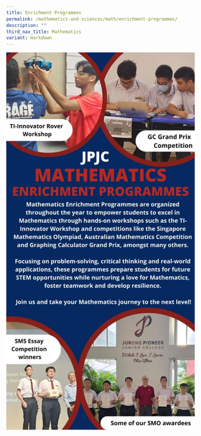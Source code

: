```yaml
---
title: Enrichment Programmes
permalink: /mathematics-and-sciences/math/enrichment-programmes/
description: ""
third_nav_title: Mathematics
variant: markdown
---
```

<img src="/images/JPJC%20Experience/Curriculum/Mathematics%20and%20Sciences/Maths%20and%20Further%20Maths/Maths_Enrichment.jpg">

















<div hidden="">
<h3><strong>Singapore Mathematical Olympiad (SMO)</strong></h3>
<div align="justify">
<p>
The SMO is the largest and oldest mathematics competition in Singapore. Each year, thousands of students from all over the country take part in SMO. In Jurong Pioneer Junior College, we nominate students who have displayed outstanding aptitude for the subject to undergo at least 4 training sessions to prepare them for the competition. Through the rigour of the training programme, we aim to expose our students to abstract Mathematics and foster critical thinking amongst them.
</p>

<h3><strong>Australian Mathematics Competition (AMC)</strong></h3>
<p>
The AMC was introduced in Australia in 1978 as the first Australia-wide mathematics competition for students. It has become the largest single event on the Australian education calendar, allowing students to attempt the same tasks on the same day in over 30 countries around the globe. In Jurong Pioneer Junior College, we open the competition to all interested students and provide training to enhance their problem solving skills.</p>

<h3><strong> STEAM (Science, Technology, Engineering, Arts and Mathematics</strong></h3>
<p>STEAM education is needed to fuel innovation and maintain competitiveness in our Singapore’s knowledge based economy.&nbsp; A myriad of opportunities is provided for students of Jurong Pioneer Junior College to discover, develop and excel in their STEAM interests and passion.</p>

<p>As part of the STEAM programme in our college, Pi Day is celebrated on March 14th each year to honor the mathematical constant π (pi). Student volunteers from the Math Interest Group organise events to engage the college in activities that highlight the significance of pi in geometry, physics, and various scientific disciplines. It's a day to appreciate the beauty of mathematics and its pervasive role in our understanding of the natural world.
</p>


<figure>
<img src="/images/Curriculum/Maths/Maths1.jpg">
<figcaption>  Fun facts about Pi and Quizzes to celebrate Pi!</figcaption></figure>

<p>On the college’s annual STEAM Day, members of the Math Interest Group organise booths with hands-on experiences that showcase the exciting and practical applications of Mathematics. Through these activities, students understand how math seamlessly integrates with science, technology, engineering and the arts and inspire students a deeper interest in mathematical thinking within the context of broader interdisciplinary exploration. Consequently, it is hoped that our students can have the long term commitment to become highly skilled STEAM professionals that contribute towards Singapore’s economic vitality.	</p>
<figure>
<img src="/images/Curriculum/Maths/Maths2.jpg">
<figcaption> Student explaining the real life application of Conics at one of the STEAM booths.</figcaption></figure>
<figure>
<img src="/images/Curriculum/Maths/Maths3.jpg">
<figcaption> Performing Mathematics Magic at another STEAM booth.</figcaption></figure>
	
	
</div></div>